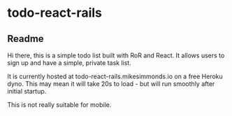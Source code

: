# todo-react-rails
## Readme

Hi there, this is a simple todo list built with RoR and React. It allows users to sign up and have a simple, private task list.

It is currently hosted at todo-react-rails.mikesimmonds.io on a free Heroku dyno. This may mean it will take 20s to load - but will run smoothly after initial startup.

This is not really suitable for mobile.
